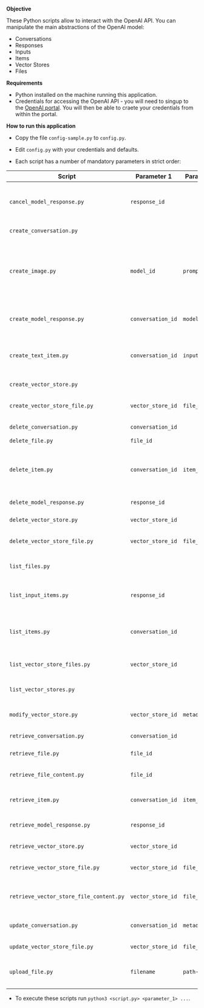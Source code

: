 **Objective**

These Python scripts allow to interact with the OpenAI API.
You can manipulate the main abstractions of the OpenAI model:

* Conversations
* Responses
* Inputs
* Items
* Vector Stores
* Files

**Requirements**

* Python installed on the machine running this application.
* Credentials for accessing the OpenAI API - you will need to singup to the [OpenAI portal](https://platform.openai.com). You will then be able to craete your credentials from within the portal.

**How to run this application**

* Copy the file `config-sample.py` to `config.py`.

* Edit `config.py` with your credentials and defaults.

* Each script has a number of mandatory parameters in strict order:
  
| Script                                  | Parameter 1       | Parameter 2     | Parameter 3     | Purpose                                                                   |
| --------------------------------------- | ----------------- | --------------- | --------------- | ------------------------------------------------------------------------- |
| `cancel_model_response.py`              | `response_id`     |                 |                 | Cancel a Response running in the background                               |
| `create_conversation.py`                |                   |                 |                 | Create a new Conversation                                                 |
| `create_image.py`                       | `model_id`        | `prompt`        | `image.png`     | Create an image based on the prompt description and/or the image provided |
| `create_model_response.py`              | `conversation_id` | `model_id`      | `input_message` | Create a Response within a Conversation                                   |
| `create_text_item.py`                   | `conversation_id` | `input_message` |                 | Create a user input or instruction within a Conversation                  |
| `create_vector_store.py`                |                   |                 |                 | Create a Vector Store                                                     |
| `create_vector_store_file.py`           | `vector_store_id` | `file_id`       |                 | Create a File in a Vector Store                                           |
| `delete_conversation.py`                | `conversation_id` |                 |                 | Delete a Conversation                                                     |
| `delete_file.py`                        | `file_id`         |                 |                 | Delete a File                                                             |
| `delete_item.py`                        | `conversation_id` | `item_id`       |                 | Delete an Item (input or Response) from a Conversation                    |
| `delete_model_response.py`              | `response_id`     |                 |                 | Delete a Response                                                         |
| `delete_vector_store.py`                | `vector_store_id` |                 |                 | Delete a Vector Store                                                     |
| `delete_vector_store_file.py`           | `vector_store_id` | `file_id`       |                 | Delete a File from a Vector Store                                         |
| `list_files.py`                         |                   |                 |                 | List all uploaded Files                                                   |
| `list_input_items.py`                   | `response_id`     |                 |                 | List all input Items used to generate a Response                          |
| `list_items.py`                         | `conversation_id` |                 |                 | List all Items (inputs or Responses) in a Conversation                    |
| `list_vector_store_files.py`            | `vector_store_id` |                 |                 | List all Files in a Vector Store                                          |
| `list_vector_stores.py`                 |                   |                 |                 | List all Vector Stores                                                    |
| `modify_vector_store.py`                | `vector_store_id` | `metadata`      |                 | Update a Vector Store metadata                                            |
| `retrieve_conversation.py`              | `conversation_id` |                 |                 | Retrieve a Conversation                                                   |
| `retrieve_file.py`                      | `file_id`         |                 |                 | Retrieve a File                                                           |
| `retrieve_file_content.py`              | `file_id`         |                 |                 | Retrieve the content of File                                              |
| `retrieve_item.py`                      | `conversation_id` | `item_id`       |                 | Retrieve an Item from a Conversation                                      |
| `retrieve_model_response.py`            | `response_id`     |                 |                 | Retrieve a model Response                                                 |
| `retrieve_vector_store.py`              | `vector_store_id` |                 |                 | Retrieve a Vector Store                                                   |
| `retrieve_vector_store_file.py`         | `vector_store_id` | `file_id`       |                 | Retrieve a File from a Vector Store                                       |
| `retrieve_vector_store_file_content.py` | `vector_store_id` | `file_id`       |                 | Retrieve the content of a File from a Vector Store                        |
| `update_conversation.py`                | `conversation_id` | `metadata`      |                 | Update a Conversation metadata                                            |
| `update_vector_store_file.py`           | `vector_store_id` | `file_id`       | `attributes`    | Update a File attributes                                                  |
| `upload_file.py`                        | `filename`        | `path-to-file`  |                 | Upload a File to the OpenAI platform                                      |

* To execute these scripts run `python3 <script.py> <parameter_1> ...`.
